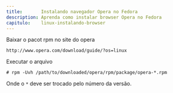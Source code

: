 ```yaml
---
title:       Instalando navegador Opera no Fedora
description: Aprenda como instalar browser Opera no Fedora
capitulo:    linux-instalando-browser
---
```



Baixar o pacot rpm no site do opera

	http://www.opera.com/download/guide/?os=linux


Executar o arquivo

	# rpm -Uvh /path/to/downloaded/opera/rpm/package/opera-*.rpm

Onde o `*` deve ser trocado pelo número da versão.
